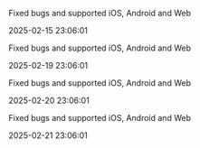 Fixed bugs and supported iOS, Android and Web

2025-02-15 23:06:01

Fixed bugs and supported iOS, Android and Web

2025-02-19 23:06:01

Fixed bugs and supported iOS, Android and Web

2025-02-20 23:06:01

Fixed bugs and supported iOS, Android and Web

2025-02-21 23:06:01